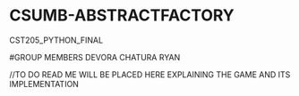# CSUMB-ABSTRACTFACTORY
CST205_PYTHON_FINAL

#GROUP MEMBERS
DEVORA
CHATURA
RYAN

//TO DO
READ ME WILL BE PLACED HERE EXPLAINING THE GAME AND ITS IMPLEMENTATION

